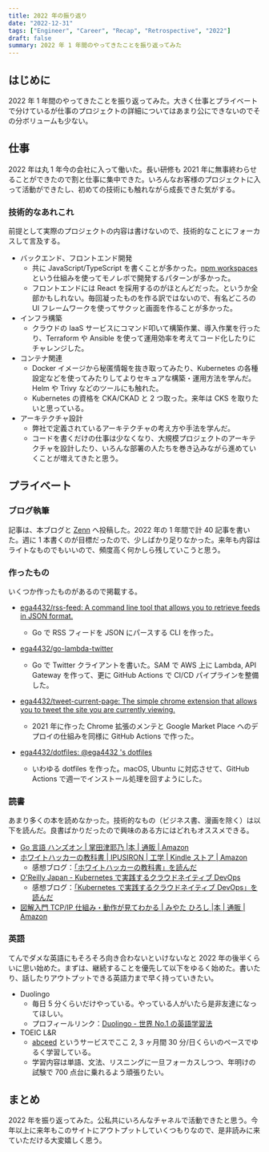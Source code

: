 ```yaml
---
title: 2022 年の振り返り
date: "2022-12-31"
tags: ["Engineer", "Career", "Recap", "Retrospective", "2022"]
draft: false
summary: 2022 年 1 年間のやってきたことを振り返ってみた
---
```


## はじめに

2022 年 1 年間のやってきたことを振り返ってみた。大きく仕事とプライベートで分けているが仕事のプロジェクトの詳細についてはあまり公にできないのでその分ボリュームも少ない。

## 仕事

2022 年は丸 1 年今の会社に入って働いた。長い研修も 2021 年に無事終わらせることができたので割と仕事に集中できた。いろんなお客様のプロジェクトに入って活動ができたし、初めての技術にも触れながら成長できた気がする。

### 技術的なあれこれ

前提として実際のプロジェクトの内容は書けないので、技術的なことにフォーカスして言及する。

- バックエンド、フロントエンド開発
  - 共に JavaScript/TypeScript を書くことが多かった。[npm workspaces](https://docs.npmjs.com/cli/v7/using-npm/workspaces) という仕組みを使ってモノレポで開発するパターンが多かった。
  - フロントエンドには React を採用するのがほとんどだった。というか全部かもしれない。毎回凝ったものを作る訳ではないので、有名どころの UI フレームワークを使ってサクッと画面を作ることが多かった。
- インフラ構築
  - クラウドの IaaS サービスにコマンド叩いて構築作業、導入作業を行ったり、Terraform や Ansible を使って運用効率を考えてコード化したりにチャレンジした。
- コンテナ関連
  - Docker イメージから秘匿情報を抜き取ってみたり、Kubernetes の各種設定などを使ってみたりしてよりセキュアな構築・運用方法を学んだ。Helm や Trivy などのツールにも触れた。
  - Kubernetes の資格を CKA/CKAD と 2 つ取った。来年は CKS を取りたいと思っている。
- アーキテクチャ設計
  - 弊社で定義されているアーキテクチャの考え方や手法を学んだ。
  - コードを書くだけの仕事は少なくなり、大規模プロジェクトのアーキテクチャを設計したり、いろんな部署の人たちを巻き込みながら進めていくことが増えてきたと思う。

## プライベート

### ブログ執筆

記事は、本ブログと [Zenn](https://zenn.dev/ysmtegsr) へ投稿した。2022 年の 1 年間で計 40 記事を書いた。週に 1 本書くのが目標だったので、少しばかり足りなかった。来年も内容はライトなものでもいいので、頻度高く何かしら残していこうと思う。

### 作ったもの

いくつか作ったものがあるので掲載する。

- [ega4432/rss\-feed: A command line tool that allows you to retrieve feeds in JSON format\.](https://github.com/ega4432/rss-feed)
  - Go で RSS フィードを JSON にパースする CLI を作った。
- [ega4432/go\-lambda\-twitter](https://github.com/ega4432/go-lambda-twitter)
  - Go で Twitter クライアントを書いた。SAM で AWS 上に Lambda, API Gateway を作って、更に GitHub Actions で CI/CD パイプラインを整備した。
- [ega4432/tweet\-current\-page: The simple chrome extension that allows you to tweet the site you are currently viewing\.](https://github.com/ega4432/tweet-current-page)
  - 2021 年に作った Chrome 拡張のメンテと Google Market Place へのデプロイの仕組みを同様に GitHub Actions で作った。
- [ega4432/dotfiles: @ega4432 's dotfiles](https://github.com/ega4432/dotfiles)

  - いわゆる dotfiles を作った。macOS, Ubuntu に対応させて、GitHub Actions で週一でインストール処理を回すようにした。

### 読書

あまり多くの本を読めなかった。技術的なもの（ビジネス書、漫画を除く）は以下を読んだ。良書ばかりだったので興味のある方にはどれもオススメできる。

- [Go 言語 ハンズオン \| 掌田津耶乃 \|本 \| 通販 \| Amazon](https://amzn.to/427Tmg7)
- [ホワイトハッカーの教科書 \| IPUSIRON \| 工学 \| Kindle ストア \| Amazon](https://amzn.to/41Se9pa)
  - 感想ブログ：[「ホワイトハッカーの教科書」を読んだ](https://egashira.dev/blog/book-review/textbook-for-becoming-a-white-hacker)
- [O'Reilly Japan \- Kubernetes で実践するクラウドネイティブ DevOps](https://amzn.to/443TfVy)
  - 感想ブログ：[「Kubernetes で実践するクラウドネイティブ DevOps」を読んだ](https://egashira.dev/blog/book-review/cloud-native-devops-in-practice-with-k8s)
- [図解入門 TCP/IP 仕組み・動作が見てわかる \| みやた ひろし \|本 \| 通販 \| Amazon](https://amzn.to/4cb4u0m)

### 英語

てんでダメな英語にもそろそろ向き合わないといけないなと 2022 年の後半くらいに思い始めた。まずは、継続することを優先して以下をゆるく始めた。書いたり、話したりアウトプットできる英語力まで早く持っていきたい。

- Duolingo
  - 毎日 5 分くらいだけやっている。やっている人がいたら是非友達になってほしい。
  - プロフィールリンク：[Duolingo \- 世界 No\.1 の英語学習法](https://www.duolingo.com/profile/ega4432?via=share_profile)
- TOEIC L&R
  - [abceed](https://app.abceed.com/) というサービスでここ 2, 3 ヶ月間 30 分/日くらいのペースでゆるく学習している。
  - 学習内容は単語、文法、リスニングに一旦フォーカスしつつ、年明けの試験で 700 点台に乗れるよう頑張りたい。

## まとめ

2022 年を振り返ってみた。公私共にいろんなチャネルで活動できたと思う。今年以上に来年もこのサイトにアウトプットしていくつもりなので、是非読みに来ていただける大変嬉しく思う。
